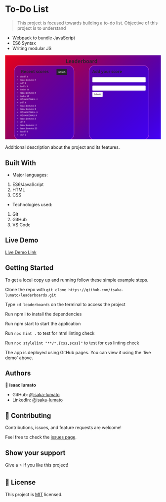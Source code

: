 # To-Do List

> This project is focused towards building a to-do list. Objective of this project is to understand 
- Webpack to bundle JavaScript
- ES6 Syntax
- Writing modular JS

![screenshot](./src/images/css.png)

Additional description about the project and its features.

## Built With

- Major languages:
1. ES6/JavaScript
2. HTML
3. CSS
- Technologies used:
1. Git
2. GitHub
3. VS Code

## Live Demo

[Live Demo Link](https://isaka-lumato.github.io/leaderboards/)


## Getting Started

To get a local copy up and running follow these simple example steps.

Clone the repo with `git clone https://github.com/isaka-lumato/leaderboards.git`

Type `cd leaderboards` on the terminal to access the project 

Run npm i to install the dependencies

Run npm start to start the application

Run `npx hint .` to test for html linting check

Run `npx stylelint "**/*.{css,scss}"` to test for css linting check

The app is deployed using GitHub pages. You can view it using the 'live demo' above.

## Authors

👤 **isaac lumato**

- GitHub: [@isaka-lumato](https://github.com/isaka-lumato)
- LinkedIn: [@isaka-lumato](https://www.linkedin.com/in/isaka-william-90773020b/)

## 🤝 Contributing

Contributions, issues, and feature requests are welcome!

Feel free to check the [issues page](../../issues/).

## Show your support

Give a ⭐️ if you like this project!


## 📝 License

This project is [MIT](./MIT.md) licensed.